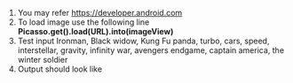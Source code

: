 1) You may refer https://developer.android.com
2) To load image use the following line **Picasso.get().load(URL).into(imageView)**
3) Test input Ironman, Black widow, Kung Fu panda, turbo, cars, speed, interstellar, gravity, infinity war, avengers endgame, captain america, the winter soldier
4) Output should look like


